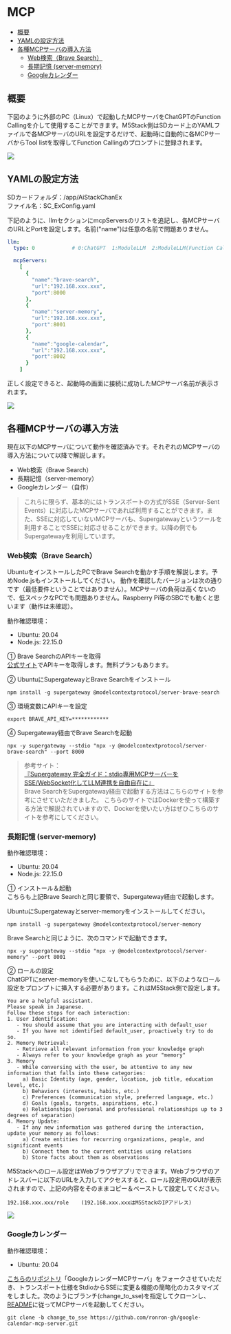 # MCP

- [概要](#概要)
- [YAMLの設定方法](#yamlの設定方法)
- [各種MCPサーバの導入方法](#各種mcpサーバの導入方法)
  - [Web検索（Brave Search）](#web検索brave-search)
  - [長期記憶 (server-memory)](#長期記憶-server-memory)
  - [Googleカレンダー](#googleカレンダー)

## 概要
下図のように外部のPC（Linux）で起動したMCPサーバをChatGPTのFunction Callingを介して使用することができます。M5Stack側はSDカード上のYAMLファイルで各MCPサーバのURLを設定するだけで、起動時に自動的に各MCPサーバからTool listを取得してFunction Callingのプロンプトに登録されます。

![](../images/mcp_overview.png)

## YAMLの設定方法
SDカードフォルダ：/app/AiStackChanEx  
ファイル名：SC_ExConfig.yaml

下記のように、llmセクションにmcpServersのリストを追記し、各MCPサーバのURLとPortを設定します。名前("name")は任意の名前で問題ありません。

```yaml
llm:
  type: 0            # 0:ChatGPT  1:ModuleLLM  2:ModuleLLM(Function Calling)

  mcpServers:
    [
      {
        "name":"brave-search",
        "url":"192.168.xxx.xxx",
        "port":8000
      },
      {
        "name":"server-memory",
        "url":"192.168.xxx.xxx",
        "port":8001
      },
      {
        "name":"google-calendar",
        "url":"192.168.xxx.xxx",
        "port":8002
      }
    ]
```

正しく設定できると、起動時の画面に接続に成功したMCPサーバ名前が表示されます。

![](../images/mcp_config.jpg)


## 各種MCPサーバの導入方法
現在以下のMCPサーバについて動作を確認済みです。それぞれのMCPサーバの導入方法について以降で解説します。

- Web検索（Brave Search）
- 長期記憶（server-memory）
- Googleカレンダー（自作）

> これらに限らず、基本的にはトランスポートの方式がSSE（Server-Sent Events）に対応したMCPサーバであれば利用することができます。また、SSEに対応していないMCPサーバも、Supergatewayというツールを利用することでSSEに対応させることができます。以降の例でもSupergatewayを利用しています。

### Web検索（Brave Search）
UbuntuをインストールしたPCでBrave Searchを動かす手順を解説します。予めNode.jsもインストールしてください。
動作を確認したバージョンは次の通りです（最低要件ということではありません）。MCPサーバの負荷は高くないので、低スペックなPCでも問題ありません。Raspberry Pi等のSBCでも動くと思います（動作は未確認）。

動作確認環境：
- Ubuntu: 20.04
- Node.js: 22.15.0

① Brave SearchのAPIキーを取得  
[公式サイト](https://brave.com/ja/search/api/)でAPIキーを取得します。無料プランもあります。

② UbuntuにSupergatewayとBrave Searchをインストール  
```
npm install -g supergateway @modelcontextprotocol/server-brave-search
```

③ 環境変数にAPIキーを設定  
```
export BRAVE_API_KEY=************
```

④ Supergateway経由でBrave Searchを起動  
```
npx -y supergateway --stdio "npx -y @modelcontextprotocol/server-brave-search" --port 8000
```

> 参考サイト：  
> [『Supergateway 完全ガイド：stdio専用MCPサーバーをSSE/WebSocket化してLLM連携を自由自在に』](https://notai.jp/supergateway/)  
> Brave SearchをSupergateway経由で起動する方法はこちらのサイトを参考にさせていただきました。
> こちらのサイトではDockerを使って構築する方法で解説されていますので、Dockerを使いたい方はぜひこちらのサイトを参考にしてください。

### 長期記憶 (server-memory)
動作確認環境：
- Ubuntu: 20.04
- Node.js: 22.15.0

① インストール＆起動  
こちらも上記Brave Searchと同じ要領で、Supergateway経由で起動します。

UbuntuにSupergatewayとserver-memoryをインストールしてください。
```
npm install -g supergateway @modelcontextprotocol/server-memory
```
Brave Searchと同じように、次のコマンドで起動できます。
```
npx -y supergateway --stdio "npx -y @modelcontextprotocol/server-memory" --port 8001
```

② ロールの設定  
ChatGPTにserver-memoryを使いこなしてもらうために、以下のようなロール設定をプロンプトに挿入する必要があります。これはM5Stack側で設定します。

```
You are a helpful assistant.
Please speak in Japanese.
Follow these steps for each interaction:
1. User Identification:
   - You should assume that you are interacting with default_user
   - If you have not identified default_user, proactively try to do so.
2. Memory Retrieval:
   - Retrieve all relevant information from your knowledge graph
   - Always refer to your knowledge graph as your "memory"
3. Memory
   - While conversing with the user, be attentive to any new information that falls into these categories:
     a) Basic Identity (age, gender, location, job title, education level, etc.)
     b) Behaviors (interests, habits, etc.)
     c) Preferences (communication style, preferred language, etc.)
     d) Goals (goals, targets, aspirations, etc.)
     e) Relationships (personal and professional relationships up to 3 degrees of separation)
4. Memory Update:
   - If any new information was gathered during the interaction, update your memory as follows:
     a) Create entities for recurring organizations, people, and significant events
     b) Connect them to the current entities using relations
     b) Store facts about them as observations

```

M5Stackへのロール設定はWebブラウザアプリでできます。Webブラウザのアドレスバーに以下のURLを入力してアクセスすると、ロール設定用のGUIが表示されますので、上記の内容をそのままコピー＆ペーストして設定してください。
```
192.168.xxx.xxx/role    (192.168.xxx.xxxはM5StackのIPアドレス)
```

![](../images/role_setting.png)

### Googleカレンダー
動作確認環境：
- Ubuntu: 20.04

[こちらのリポジトリ](https://github.com/101ta28/google-calendar-mcp-server)「GoogleカレンダーMCPサーバ」をフォークさせていただき、トランスポート仕様をStdioからSSEに変更＆機能の簡略化のカスタマイズをしました。次のようにブランチ(change_to_sse)を指定してクローンし、[README](https://github.com/ronron-gh/google-calendar-mcp-server/blob/change_to_sse/README.ja.md)に従ってMCPサーバを起動してください。

```
git clone -b change_to_sse https://github.com/ronron-gh/google-calendar-mcp-server.git
```
